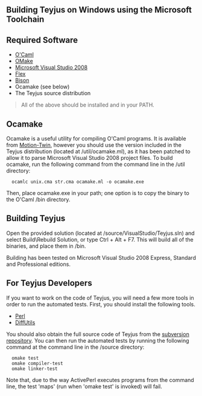 ## Building Teyjus on Windows using the Microsoft Toolchain ##

## Required Software ##

  * [O'Caml](http://caml.inria.fr/download.en.html)
  * [OMake](http://omake.metaprl.org/download.html)
  * [Microsoft Visual Studio 2008](http://msdn2.microsoft.com/en-us/vstudio/default.aspx)
  * [Flex](http://gnuwin32.sourceforge.net/packages/flex.htm)
  * [Bison](http://gnuwin32.sourceforge.net/packages/bison.htm)
  * Ocamake (see below)
  * The Teyjus source distribution

> All of the above should be installed and in your PATH.

## Ocamake ##

Ocamake is a useful utility for compiling O'Caml programs.  It is available from [Motion-Twin](http://tech.motion-twin.com/ocamake.html), however you should use the version included in the Teyjus distribution (located at /util/ocamake.ml), as it has been patched to allow it to parse Microsoft Visual Studio 2008 project files.  To build ocamake, run the following command from the command line in the /util directory:
```
  ocamlc unix.cma str.cma ocamake.ml -o ocamake.exe
```

Then, place ocamake.exe in your path; one option is to copy the binary to the O'Caml /bin directory.


## Building Teyjus ##

Open the provided solution (located at /source/VisualStudio/Teyjus.sln) and select Build\Rebuild Solution, or type Ctrl + Alt + F7.  This will build all of the binaries, and place them in /bin.

Building has been tested on Microsoft Visual Studio 2008 Express, Standard and Professional editions.

## For Teyjus Developers ##

If you want to work on the code of Teyjus, you will need a few more tools in order to run the automated tests.  First, you should install the following tools.

  * [Perl](http://http://www.activestate.com/store/activeperl)
  * [DiffUtils](http://gnuwin32.sourceforge.net/packages/diffutils.htm)

You should also obtain the full source code of Teyjus from the [subversion repository](http://code.google.com/p/teyjus/source/checkout). You can then run the automated tests by running the following command at the command line in the /source directory:
```
  omake test
  omake compiler-test
  omake linker-test
```
Note that, due to the way ActivePerl executes programs from the command line, the test 'maps' (run when 'omake test' is invoked) will fail.